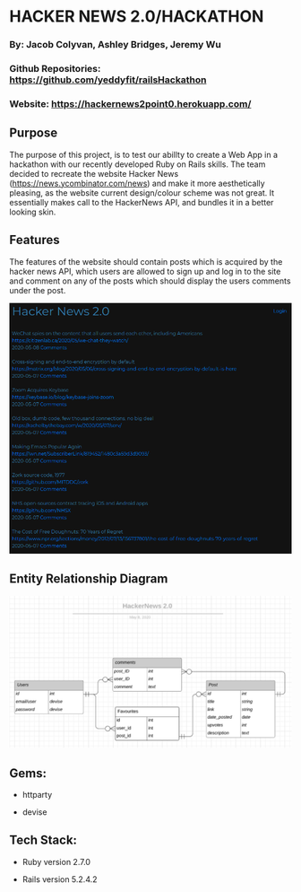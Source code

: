 # HACKER NEWS 2.0/HACKATHON

### By: Jacob Colyvan, Ashley Bridges, Jeremy Wu

### Github Repositories: https://github.com/yeddyfit/railsHackathon 

### Website: https://hackernews2point0.herokuapp.com/

## Purpose

The purpose of this project, is to test our abillty to create a Web App in a hackathon with our recently developed Ruby on Rails skills. The team decided to recreate the website Hacker News (https://news.ycombinator.com/news) and make it more aesthetically pleasing, as the website current design/colour scheme was not great. It essentially makes call to the HackerNews API, and bundles it in a better looking skin.

## Features

The features of the website should contain posts which is acquired by the hacker news API, which users are allowed to sign up and log in to the site and comment on any of the posts which should display the users comments under the post.

![ERD](./app/assets/images/hackernews.png)

## Entity Relationship Diagram

![ERD](./app/assets/images/HackerNews2.0_ERB.png)

## Gems:

* httparty

* devise

## Tech Stack:

* Ruby version 2.7.0

* Rails version 5.2.4.2
